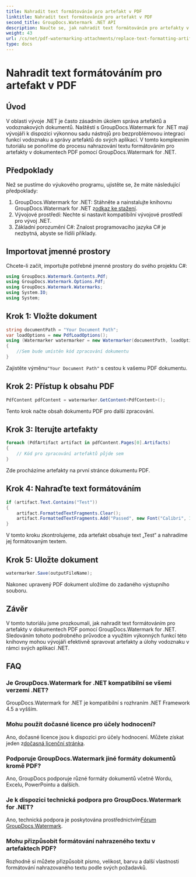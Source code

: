 ```yaml
---
title: Nahradit text formátováním pro artefakt v PDF
linktitle: Nahradit text formátováním pro artefakt v PDF
second_title: GroupDocs.Watermark .NET API
description: Naučte se, jak nahradit text formátováním pro artefakty v dokumentech PDF pomocí GroupDocs.Watermark for .NET. Zlepšete správu dokumentů bez námahy.
weight: 43
url: /cs/net/pdf-watermarking-attachments/replace-text-formatting-artifact-pdf/
type: docs
---
```

# Nahradit text formátováním pro artefakt v PDF

## Úvod
V oblasti vývoje .NET je často zásadním úkolem správa artefaktů a vodoznakových dokumentů. Naštěstí s GroupDocs.Watermark for .NET mají vývojáři k dispozici výkonnou sadu nástrojů pro bezproblémovou integraci funkcí vodoznaku a správy artefaktů do svých aplikací. V tomto komplexním tutoriálu se ponoříme do procesu nahrazování textu formátováním pro artefakty v dokumentech PDF pomocí GroupDocs.Watermark for .NET.
## Předpoklady
Než se pustíme do výukového programu, ujistěte se, že máte následující předpoklady:
1.  GroupDocs.Watermark for .NET: Stáhněte a nainstalujte knihovnu GroupDocs.Watermark for .NET z[odkaz ke stažení](https://releases.groupdocs.com/Watermark/net/).
2. Vývojové prostředí: Nechte si nastavit kompatibilní vývojové prostředí pro vývoj .NET.
3. Základní porozumění C#: Znalost programovacího jazyka C# je nezbytná, abyste se řídili příklady.

## Importovat jmenné prostory
Chcete-li začít, importujte potřebné jmenné prostory do svého projektu C#:
```csharp
using GroupDocs.Watermark.Contents.Pdf;
using GroupDocs.Watermark.Options.Pdf;
using GroupDocs.Watermark.Watermarks;
using System.IO;
using System;
```
## Krok 1: Vložte dokument
```csharp
string documentPath = "Your Document Path";
var loadOptions = new PdfLoadOptions();
using (Watermarker watermarker = new Watermarker(documentPath, loadOptions))
{
    //Sem bude umístěn kód zpracování dokumentu
}
```
 Zajistěte výměnu`"Your Document Path"` s cestou k vašemu PDF dokumentu.
## Krok 2: Přístup k obsahu PDF
```csharp
PdfContent pdfContent = watermarker.GetContent<PdfContent>();
```
Tento krok načte obsah dokumentu PDF pro další zpracování.
## Krok 3: Iterujte artefakty
```csharp
foreach (PdfArtifact artifact in pdfContent.Pages[0].Artifacts)
{
    // Kód pro zpracování artefaktů půjde sem
}
```
Zde procházíme artefakty na první stránce dokumentu PDF.
## Krok 4: Nahraďte text formátováním
```csharp
if (artifact.Text.Contains("Test"))
{
    artifact.FormattedTextFragments.Clear();
    artifact.FormattedTextFragments.Add("Passed", new Font("Calibri", 19, FontStyle.Bold), Color.Red, Color.Aqua);
}
```
V tomto kroku zkontrolujeme, zda artefakt obsahuje text „Test“ a nahradíme jej formátovaným textem.
## Krok 5: Uložte dokument
```csharp
watermarker.Save(outputFileName);
```
Nakonec upravený PDF dokument uložíme do zadaného výstupního souboru.

## Závěr
V tomto tutoriálu jsme prozkoumali, jak nahradit text formátováním pro artefakty v dokumentech PDF pomocí GroupDocs.Watermark for .NET. Sledováním tohoto podrobného průvodce a využitím výkonných funkcí této knihovny mohou vývojáři efektivně spravovat artefakty a úlohy vodoznaku v rámci svých aplikací .NET.
## FAQ
### Je GroupDocs.Watermark for .NET kompatibilní se všemi verzemi .NET?
GroupDocs.Watermark for .NET je kompatibilní s rozhraním .NET Framework 4.5 a vyšším.
### Mohu použít dočasné licence pro účely hodnocení?
 Ano, dočasné licence jsou k dispozici pro účely hodnocení. Můžete získat jeden z[dočasná licenční stránka](https://purchase.groupdocs.com/temporary-license/).
### Podporuje GroupDocs.Watermark jiné formáty dokumentů kromě PDF?
Ano, GroupDocs podporuje různé formáty dokumentů včetně Wordu, Excelu, PowerPointu a dalších.
### Je k dispozici technická podpora pro GroupDocs.Watermark for .NET?
 Ano, technická podpora je poskytována prostřednictvím[Fórum GroupDocs.Watermark](https://forum.groupdocs.com/c/watermark/19).
### Mohu přizpůsobit formátování nahrazeného textu v artefaktech PDF?
Rozhodně si můžete přizpůsobit písmo, velikost, barvu a další vlastnosti formátování nahrazovaného textu podle svých požadavků.